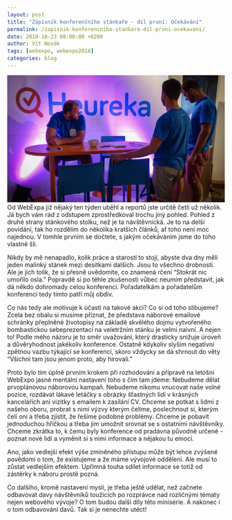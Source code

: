 ```yaml
---
layout: post
title: "Zápisník konferenčního stánkaře - díl první: Očekávání"
permalink: /zapisnik-konferencniho-stankare-dil-prvni-ocekavani/
date: 2018-10-23 08:00:00 +0200
author: Vít Novák
tags: [webexpo, webexpo2018]
categories: blog
---
```

![stánek](/assets/zapisnik-konferencniho-stankare-dil-prvni-ocekavani/webexpo-stanek.jpg)   
Od WebExpa již nějaký ten týden uběhl a reportů jste určitě četli už několik. Já bych vám rád z odstupem zprostředkoval trochu jiný pohled. Pohled z druhé strany stánkového stolku, než je ta návštěvnická. Je to na delší povídání, tak ho rozdělím do několika kratších článků, ať toho není moc najednou. V tomhle prvním se dočtete, s jakým očekáváním jsme do toho vlastně šli.

Nikdy by mě nenapadlo, kolik práce a starostí to stojí, abyste dva dny měli jeden malinký stánek mezi desítkami dalších. Jsou to všechno drobnosti. Ale je jich tolik, že si přesně uvědomíte, co znamená rčení “Stokrát nic umořilo osla.” Popravdě si po téhle zkušenosti vůbec neumím představit, jak dá někdo dohromady celou konferenci. Pořadatelkám a pořadatelům konferencí tedy tímto patří můj obdiv.

Co nás tedy ale motivuje k účasti na takové akci? Co si od toho slibujeme? Zcela bez obalu si musíme přiznat, že představa náborové emailové schránky přeplněné životopisy na základě skvělého dojmu vytvořeného bombastickou sebeprezentací na veletržním stánku je velmi naivní. A nejen to! Podle mého názoru je to směr uvažování, který drasticky snižuje úroveň a důvěryhodnost jakékoliv konference. Ostatně kdykoliv slyším negativní zpětnou vazbu týkající se konferencí, skoro vždycky se dá shrnout do věty “Všichni tam jsou jenom proto, aby hirovali.”

Proto bylo tím úplně prvním krokem při rozhodování a přípravě na letošní WebExpo jasné mentální nastavení toho s čím tam jdeme: Nebudeme dělat prvoplánovou náborovou kampaň. Nebudeme nikomu vnucovat naše volné pozice, rozdávat lákavé letáčky s obrázky šťastných lidí v krásných kancelářích ani vizitky s emailem k zasílání CV. Chceme se potkat s lidmi z našeho oboru, probrat s nimi výzvy kterým čelíme, poslechnout si, kterým čelí oni a třeba zjistit, že řešíme podobné problémy. Chceme je pobavit jednoduchou hříčkou a třeba jim umožnit srovnat se s ostatními návštěvníky. Chceme zkrátka to, k čemu byly konference od pradávna původně určené - poznat nové lidi a vyměnit si s nimi informace a nějakou tu emoci.

Ano, jako vedlejší efekt výše zmíněného přístupu může být lehce zvýšené povědomí o tom, že existujeme a že máme vývojové oddělení. Ale musí to zůstat vedlejším efektem. Upřímná touha sdílet informace se totiž od zástěrky k náboru prostě pozná.

Co dalšího, kromě nastavení mysli, je třeba ještě udělat, než začnete odbavovat davy návštěvníků toužících po rozprávce nad rozličnými tématy nejen webového vývoje? O tom budou další díly této minisérie. A nakonec i o tom odbavování davů. Tak si je nenechte utéct!